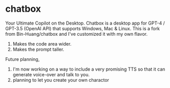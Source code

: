 # chatbox
Your Ultimate Copilot on the Desktop. Chatbox is a desktop app for GPT-4 / GPT-3.5 (OpenAI API) that supports Windows, Mac &amp; Linux.
This is a fork from Bin-Huang/chatbox and I've customized it with my own flavor.

1. Makes the code area wider.
2. Makes the prompt taller.


Future planning,

1. I'm now working on a way to include a very promising TTS so that it can generate voice-over and talk to you.
2. planning to let you create your own charactor
